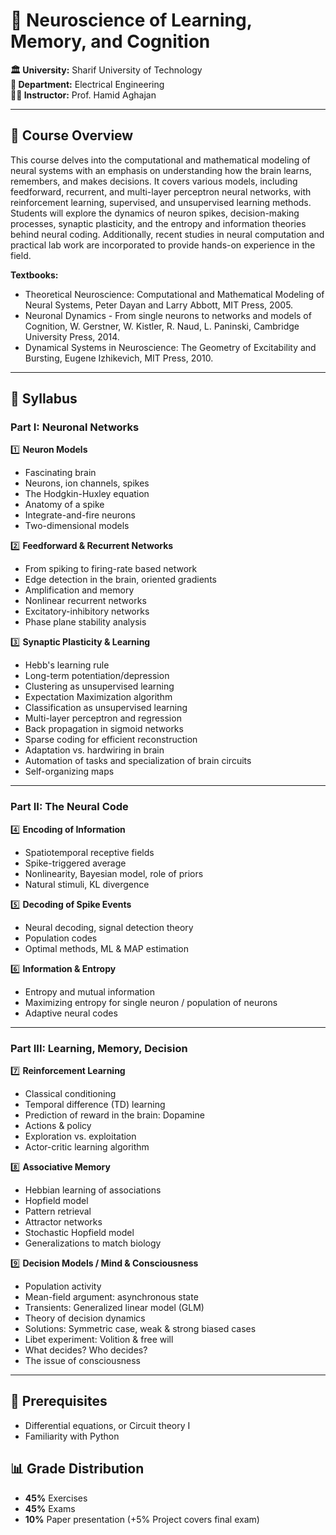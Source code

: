 # 🧠 Neuroscience of Learning, Memory, and Cognition

**🏛️ University:** Sharif University of Technology  
**🏢 Department:** Electrical Engineering  
**👨‍🏫 Instructor:** Prof. Hamid Aghajan

---

## 📘 Course Overview

This course delves into the computational and mathematical modeling of neural systems with an emphasis on understanding how the brain learns, remembers, and makes decisions. It covers various models, including feedforward, recurrent, and multi-layer perceptron neural networks, with reinforcement learning, supervised, and unsupervised learning methods. Students will explore the dynamics of neuron spikes, decision-making processes, synaptic plasticity, and the entropy and information theories behind neural coding. Additionally, recent studies in neural computation and practical lab work are incorporated to provide hands-on experience in the field.

**Textbooks:**
- Theoretical Neuroscience: Computational and Mathematical Modeling of Neural Systems, Peter Dayan and Larry Abbott, MIT Press, 2005.
- Neuronal Dynamics - From single neurons to networks and models of Cognition, W. Gerstner, W. Kistler, R. Naud, L. Paninski, Cambridge University Press, 2014.
- Dynamical Systems in Neuroscience: The Geometry of Excitability and Bursting, Eugene Izhikevich, MIT Press, 2010.

---

## 📝 Syllabus

### Part I: Neuronal Networks

1️⃣ **Neuron Models**  
- Fascinating brain  
- Neurons, ion channels, spikes  
- The Hodgkin-Huxley equation  
- Anatomy of a spike  
- Integrate-and-fire neurons  
- Two-dimensional models  

2️⃣ **Feedforward & Recurrent Networks**  
- From spiking to firing-rate based network  
- Edge detection in the brain, oriented gradients  
- Amplification and memory  
- Nonlinear recurrent networks  
- Excitatory-inhibitory networks  
- Phase plane stability analysis  

3️⃣ **Synaptic Plasticity & Learning**  
- Hebb's learning rule  
- Long-term potentiation/depression  
- Clustering as unsupervised learning  
- Expectation Maximization algorithm  
- Classification as unsupervised learning  
- Multi-layer perceptron and regression  
- Back propagation in sigmoid networks  
- Sparse coding for efficient reconstruction  
- Adaptation vs. hardwiring in brain  
- Automation of tasks and specialization of brain circuits  
- Self-organizing maps  

---

### Part II: The Neural Code

4️⃣ **Encoding of Information**  
- Spatiotemporal receptive fields  
- Spike-triggered average  
- Nonlinearity, Bayesian model, role of priors  
- Natural stimuli, KL divergence  

5️⃣ **Decoding of Spike Events**  
- Neural decoding, signal detection theory  
- Population codes  
- Optimal methods, ML & MAP estimation  

6️⃣ **Information & Entropy**  
- Entropy and mutual information  
- Maximizing entropy for single neuron / population of neurons  
- Adaptive neural codes  

---
### Part III: Learning, Memory, Decision

7️⃣ **Reinforcement Learning**  
- Classical conditioning  
- Temporal difference (TD) learning  
- Prediction of reward in the brain: Dopamine  
- Actions & policy  
- Exploration vs. exploitation  
- Actor-critic learning algorithm  

8️⃣ **Associative Memory**  
- Hebbian learning of associations  
- Hopfield model  
- Pattern retrieval  
- Attractor networks  
- Stochastic Hopfield model  
- Generalizations to match biology  

9️⃣ **Decision Models / Mind & Consciousness**  
- Population activity  
- Mean-field argument: asynchronous state  
- Transients: Generalized linear model (GLM)  
- Theory of decision dynamics  
- Solutions: Symmetric case, weak & strong biased cases  
- Libet experiment: Volition & free will  
- What decides? Who decides?  
- The issue of consciousness  

---

## 🎯 Prerequisites  
- Differential equations, or Circuit theory I  
- Familiarity with Python  

## 📊 Grade Distribution  
- **45%** Exercises  
- **45%** Exams  
- **10%** Paper presentation (+5% Project covers final exam)  
